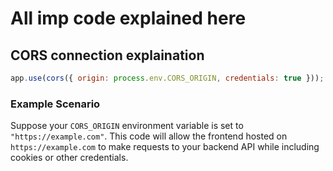 # All imp code explained here

## CORS connection explaination

```javascript
app.use(cors({ origin: process.env.CORS_ORIGIN, credentials: true }));
```

### Example Scenario

Suppose your `CORS_ORIGIN` environment variable is set to `"https://example.com"`. This code will allow the frontend hosted on `https://example.com` to make requests to your backend API while including cookies or other credentials.
